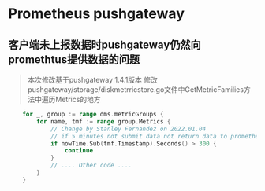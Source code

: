 # Prometheus pushgateway
## 客户端未上报数据时pushgateway仍然向promethtus提供数据的问题
> 本次修改基于pushgateway 1.4.1版本
> 修改pushgateway/storage/diskmetrricstore.go文件中GetMetricFamilies方法中遍历Metrics的地方  
```go
	for _, group := range dms.metricGroups {
		for name, tmf := range group.Metrics {
			// Change by Stanley Fernandez on 2022.01.04
			// if 5 minutes not submit data not return data to prometheus server.
			if nowTime.Sub(tmf.Timestamp).Seconds() > 300 {
				continue
			}
            // .... Other code ....
        }
    }
```